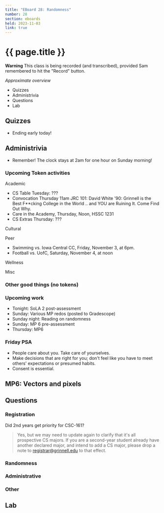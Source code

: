 ```yaml
---
title: "EBoard 28: Randomness"
number: 28
section: eboards
held: 2023-11-03
link: true
---
```

# {{ page.title }}

**Warning** This class is being recorded (and transcribed), provided
Sam remembered to hit the "Record" button.

_Approximate overview_

* Quizzes
* Administrivia
* Questions
* Lab

Quizzes
-------

* Ending early today!

Administrivia
-------------

* Remember!  The clock stays at 2am for one hour on Sunday morning!

### Upcoming Token activities

Academic

* CS Table Tuesday: ???
* Convocation Thursday 11am JRC 101: David White '90: Grinnell is the Best 
  F\*\*cking College in the World .. and YOU are Ruining It.  Come Find Out Why.
* Care in the Academy, Thursday, Noon, HSSC 1231
* CS Extras Thursday: ???

Cultural

Peer

* Swimming vs. Iowa Central CC, Friday, November 3, at 6pm.
* Football vs. UofC, Saturday, November 4, at noon

Wellness

Misc

### Other good things (no tokens)

### Upcoming work

* Tonight: SoLA 2 post-assessment
* Sunday: Various MP redos (posted to Gradescope)
* Sunday night: Reading on randomness
* Sunday: MP 6 pre-assessment
* Thursday: MP6

### Friday PSA

* People care about you.  Take care of yourselves.
* Make decisions that are right for you; don't feel like you have to 
  meet others' expectations or presumed habits.
* Consent is essential.

MP6: Vectors and pixels
-----------------------

Questions
---------

### Registration

Did 2nd years get priority for CSC-161?

> Yes, but we may need to update again to clarify that it's all prospective
  CS majors.  If you are a second-year student already have another
  declared major, and intend to add a CS major, please drop a note to
  registrar@grinnell.edu to that effect.

### Randomness

### Administrative

### Other

Lab
---

